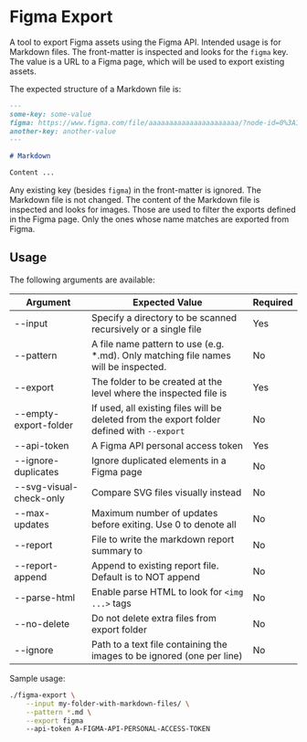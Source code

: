 # Figma Export

A tool to export Figma assets using the Figma API.
Intended usage is for Markdown files.
The front-matter is inspected and looks for the `figma` key.
The value is a URL to a Figma page, which will be used to export existing assets.

The expected structure of a Markdown file is:

```markdown
---
some-key: some-value
figma: https://www.figma.com/file/aaaaaaaaaaaaaaaaaaaaaa/?node-id=0%3A1
another-key: another-value
---

# Markdown

Content ...
```

Any existing key (besides `figma`) in the front-matter is ignored.
The Markdown file is not changed.
The content of the Markdown file is inspected and looks for images. Those are used to filter the exports defined in the Figma page.
Only the ones whose name matches are exported from Figma.

## Usage

The following arguments are available:

Argument | Expected Value | Required
---------|----------|---------
--input <path> | Specify a directory to be scanned recursively or a single file | Yes
--pattern <pattern> | A file name pattern to use (e.g. *.md). Only matching file names will be inspected. | No
--export <folder> | The folder to be created at the level where the inspected file is | Yes
--empty-export-folder | If used, all existing files will be deleted from the export folder defined with `--export`  | No
--api-token <token> | A Figma API personal access token | Yes
--ignore-duplicates | Ignore duplicated elements in a Figma page | No
--svg-visual-check-only | Compare SVG files visually instead | No
--max-updates | Maximum number of updates before exiting. Use 0 to denote all | No
--report | File to write the markdown report summary to | No
--report-append | Append to existing report file. Default is to NOT append | No
--parse-html | Enable parse HTML to look for `<img ...>` tags | No
--no-delete | Do not delete extra files from export folder | No
--ignore | Path to a text file containing the images to be ignored (one per line) | No

Sample usage:

```bash
./figma-export \
    --input my-folder-with-markdown-files/ \
    --pattern *.md \
    --export figma
    --api-token A-FIGMA-API-PERSONAL-ACCESS-TOKEN
```
